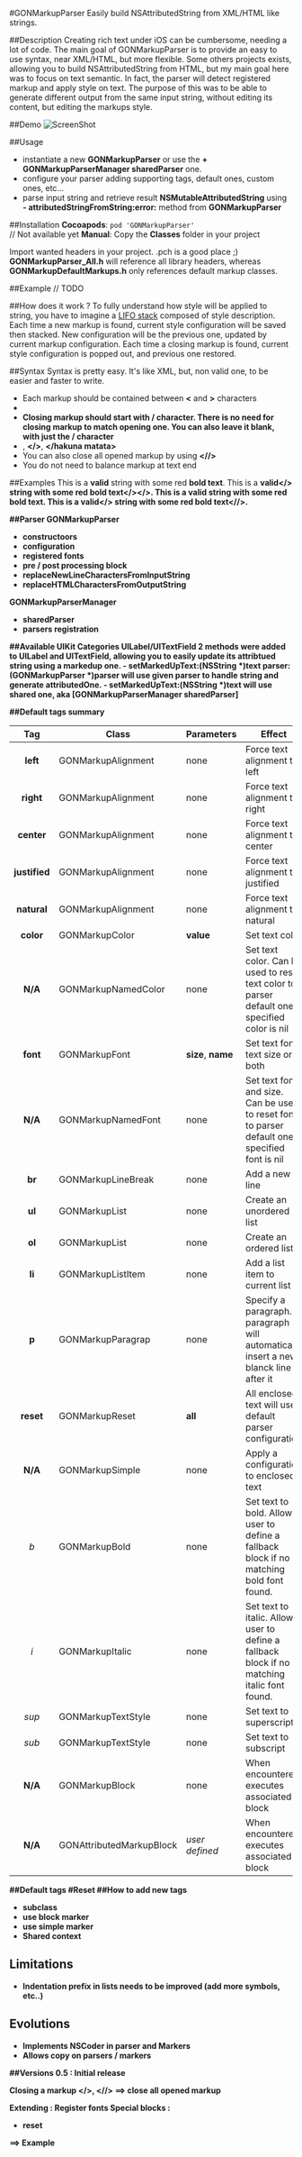 #GONMarkupParser
Easily build NSAttributedString from XML/HTML like strings.

##Description
Creating rich text under iOS can be cumbersome, needing a lot of code.
The main goal of GONMarkupParser is to provide an easy to use syntax, near XML/HTML, but more flexible.
Some others projects exists, allowing you to build NSAttributedString from HTML, but my main goal here was to focus on text semantic. In fact, the parser will detect registered markup and apply style on text.
The purpose of this was to be able to generate different output from the same input string, without editing its content, but editing the markups style.

##Demo
![ScreenShot](https://raw.github.com/nicolasgoutaland/GONMarkupParser/master/Assets/sample.gif)

##Usage
- instantiate a new __GONMarkupParser__ or use the  __+ GONMarkupParserManager sharedParser__ one.
- configure your parser adding supporting tags, default ones, custom ones, etc...
- parse input string and retrieve result __NSMutableAttributedString__ using __- attributedStringFromString:error:__ method from __GONMarkupParser__

##Installation
__Cocoapods__: `pod 'GONMarkupParser'`<br> // Not available yet
__Manual__: Copy the __Classes__ folder in your project<br>

Import wanted headers in your project. .pch is a good place ;)
__GONMarkupParser_All.h__ will reference all library headers, whereas __GONMarkupDefaultMarkups.h__ only references default markup classes.

##Example
// TODO

##How does it work ?
To fully understand how style will be applied to string, you have to imagine a [LIFO stack](http://en.wikipedia.org/wiki/LIFO_(computing)) composed of style description.
Each time a new markup is found, current style configuration will be saved then stacked. New configuration will be the previous one, updated by current markup configuration.
Each time a closing markup is found, current style configuration is popped out, and previous one restored.


##Syntax
Syntax is pretty easy. It's like XML, but, non valid one, to be easier and faster to write.
- Each markup  should be contained between __<__ and __>__ characters
 - __<strong>__
- Closing markup should start with __/__ character. There is no need for closing markup to match opening one. You can also leave it blank, with just the __/__ character
 - __</strong>__, __</>__, __</hakuna matata>__
- You can also close all opened markup by using __<//>__
- You do not need to balance markup at text end

##Examples
 This is a <strong>valid</strong> string with some <color value="red">red <b>bold text</b></color>.
 This is a <strong>valid</> string with some <color value="red">red <b>bold text</></>.
 This is a <strong>valid</Hakuna> string with some <color value="red">red <b>bold text</mata></ta>.
 This is a <strong>valid</> string with some <color value="red">red <b>bold text<//>.

##Parser
GONMarkupParser
- constructoors
- configuration
- registered fonts
- pre / post processing block
- replaceNewLineCharactersFromInputString
- replaceHTMLCharactersFromOutputString

GONMarkupParserManager
- sharedParser
- parsers registration

##Available UIKit Categories
__UILabel__/__UITextField__
2 methods were added to UILabel and UITextField, allowing you to easily update its attribtued string using a markedup one.
__- setMarkedUpText:(NSString *)text parser:(GONMarkupParser *)parser__ will use given parser to handle string and generate attributedOne.
__- setMarkedUpText:(NSString *)text__ will use shared one, aka __[GONMarkupParserManager sharedParser]__

##Default tags summary

| Tag        | Class | Parameters           | Effect |
|:-------------:|-------------| -----|---|
| **left** | GONMarkupAlignment | none | Force text alignment to left |
| **right** | GONMarkupAlignment | none |  Force text alignment to right |
| **center** | GONMarkupAlignment | none | Force text alignment to center |
| **justified** | GONMarkupAlignment | none | Force text alignment to justified |
| **natural** | GONMarkupAlignment | none | Force text alignment to natural  |
| **color**      | GONMarkupColor | **value** | Set text color |
| **N/A**      | GONMarkupNamedColor | none | Set text color. Can be used to reset text color to parser default one if specified color is nil |
| **font**      | GONMarkupFont | **size**, **name**  | Set text font, text size or both |
| **N/A**      | GONMarkupNamedFont | none  | Set text font and size. Can be used to reset font to parser default one if specified font is nil |
| **br**      | GONMarkupLineBreak | none | Add a new line |
| **ul**      | GONMarkupList | none  | Create an unordered list |
| **ol**      | GONMarkupList | none | Create an ordered list | 
| **li**      | GONMarkupListItem | none | Add a list item to current list |
| **p**      | GONMarkupParagrap | none | Specify a paragraph. A paragraph will automatically insert a new blanck line after it |
| **reset**      | GONMarkupReset | **all** | All enclosed text will use default parser configuration |
| **N/A**      | GONMarkupSimple | none | Apply a configuration to enclosed text |
| *b*      | GONMarkupBold | none | Set text to bold. Allows user to define a fallback block if no matching bold font found.|
| *i*      | GONMarkupItalic | none | Set text to italic. Allows user to define a fallback block if no matching italic font found.|
| *sup*      | GONMarkupTextStyle | none | Set text to superscript |
| *sub*      | GONMarkupTextStyle | none | Set text to subscript |
| **N/A**   | GONMarkupBlock | none | When encountered executes associated block |
| **N/A**   | GONAttributedMarkupBlock | *user defined* | When encountered executes associated block |

##Default tags
#Reset
##How to add new tags
- subclass
- use block marker
- use simple marker
- Shared context


## Limitations
- Indentation prefix in lists needs to be improved (add more symbols, etc..)
 

## Evolutions
- Implements **NSCoder** in parser and Markers
- Allows **copy** on parsers / markers

##Versions
0.5   : Initial release<br/>


Closing a markup </>, <tag/> 
<//> ==> close all opened markup

Extending :
Register fonts
Special blocks :
- reset


==> Example

